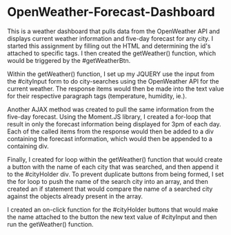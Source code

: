 # OpenWeather-Forecast-Dashboard
This is a weather dashboard that pulls data from the OpenWeather API and displays current weather information and five-day forecast for any city. I started this assignment by filling out the HTML and determining the id's attached to specific tags.
I then created the getWeather() function, which would be triggered by the #getWeatherBtn.

Within the getWeather() function, I set up my JQUERY use the input from the #cityInput form to do city-searches using the OpenWeather API for the current weather. The response items would then be made into the text value for their respective paragraph tags (temperature, humidity, ie.).
  
Another AJAX method was created to pull the same information from the five-day forecast. Using the Moment.JS library, I created a for-loop that result in only the forecast information being displayed for 3pm of each day. Each of the called items from the response would then be added to a div containing the forecast information, which would then be appended to a containing div.

Finally, I created for loop within the getWeather() function that would create a button with the name of each city that was searched, and then append it to the #cityHolder div. To prevent duplicate buttons from being formed, I set the for loop to push the name of the search city into an array, and then created an if statement that would compare the name of a searched city against the objects already present in the array.

I created an on-click function for the #cityHolder buttons that would make the name attached to the button the new text value of #cityInput and then run the getWeather() function.
